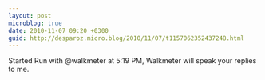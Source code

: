 ```yaml
---
layout: post
microblog: true
date: 2010-11-07 09:20 +0300
guid: http://desparoz.micro.blog/2010/11/07/t1157062352437248.html
---
```

Started Run with @walkmeter at 5:19 PM, Walkmeter will speak your replies to me.
